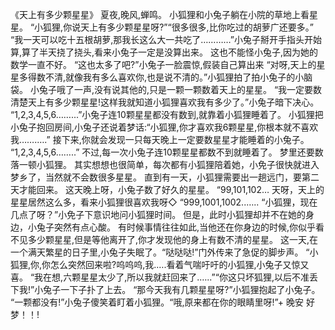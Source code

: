 《天上有多少颗星星》
夏夜,晚风,蝉鸣。
小狐狸和小兔子躺在小院的草地上看星星。
“小狐狸,你说天上有多少颗星星呀?”“很多很多,比你吃过的胡萝广还要多。”
“我一天可以吃十五根胡萝,那我长这么大一共吃了…………”小兔子掰开手指头开始算,算了半天挠了挠头,看来小兔子一定是没算出来。
这也不能怪小兔子,因为她的数学一直不好。
“这也太多了吧?”小兔子一脸震惊,假装自己算出来
“对呀,天上的星星多得数不清,就像我有多么喜欢你,也是说不清的。”小狐狸拍了拍小兔子的小脑袋。
小兔子哦了一声,没有说其他的,只是一颗一颗数着天上的星星。
“我一定要数清楚天上有多少颗星星!这样我就知道小狐狸喜欢我有多少了。”小兔子暗下决心。
“1,2,3,4,5,6……...”小兔子连10颗星星都没有数到,就靠着小狐狸睡着了。
小狐狸把小兔子抱回房间,小兔子还说着梦话:“小狐狸,你才喜欢我6颗星星,你根本就不喜欢我…….….”
接下来,你就会发现一只每天晚上一定要数星星才能睡着的小兔子。
“1,2,3,4,5,6……..”
不过,每一次小兔子连10颗星星都数不到就睡着了。
梦里还要数落一顿小狐狸。
其实想想也很简单，每次都有小狐狸陪着她，小免子很快就进入梦乡了，当然就不会数很多星星。
直到有一天，小狐狸需要出一趟远门，要第二天才能回来。
这天晚上呀，小兔子数了好久的星星。
“99,101,102…
天呀，天上的星星居然这么多，看来小狐狸很喜欢我呀◇
“999,1001,1002..…..
“小狐狸，现在几点了呀？”小免子下意识地问小狐狸时间。
但是，此时小狐狸却并不在她的身边，小兔子突然有点心酸。
有时候事情往往如此,当他还在你身边的时候,你似乎看不见多少颗星星,但是等他离开了,你才发现他的身上有数不清的星星。
这一天,在一个满天繁星的日子里,小兔子失眠了。“哒哒哒!”门外传来了急促的脚步声。
“小狐狸,你,你怎么突然回来啦?呜呜呜,我.….看着气喘吁吁的小狐狸,小兔子又惊又喜。
“我在想,六颗星星太少了,所以我就赶回来了.…..”“你这只坏狐狸,以后不准丢下我!”小兔子一下子扑了上去。
“那今天我有几颗星星呀?”小狐狸抱起了小兔子。
“一颗都没有!”小兔子傻笑着盯着小狐狸。“哦,原来都在你的眼睛里呀!”+
晚安
好梦！！!
